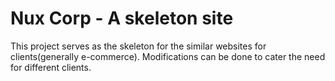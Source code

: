 # Nux Corp - A skeleton site

This project serves as the skeleton for the similar websites for clients(generally e-commerce).
Modifications can be done to cater the need for different clients.

